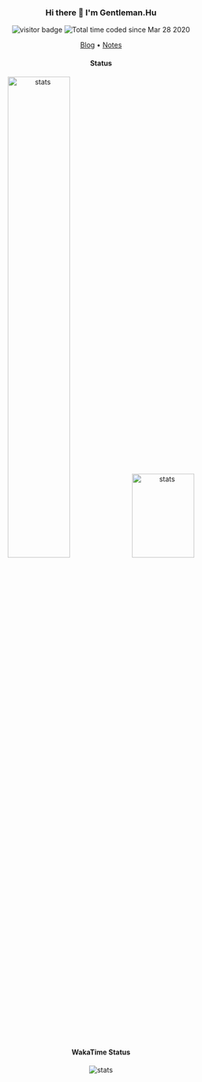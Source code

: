 <h3 align="center">Hi there 👋 I'm Gentleman.Hu</h3>
<p align="center"><img src="https://visitor-badge.laobi.icu/badge?page_id=gentlemanhu.gentlemanhu" alt="visitor badge"/>
<img src="https://wakatime.com/badge/user/f0b69bd4-3296-47c9-98bb-5d6323c2d8b9.svg" alt="Total time coded since Mar 28 2020" /></p>

<p align="center">
  <a target="_blank" href="https://crushing.xyz/">Blog</a> •
  <a target="_blank" href="https://docs.crushing.xyz/">Notes</a>
</p>

<!-- <p align="center" href="https://github.com/gentlemanhu"><img src="https://github-widgetbox.vercel.app/api/profile?username=gentlemanhu&data=followers,repositories,stars,commits"/></p> -->

<h4 align="center">Status</h4>
<p align="center" href="https://github.com/gentlemanhu"><img src="https://readme-status.crushing.xyz/api?username=gentlemanhu&exclude_repo=gentlemanhu,gentlemanhu.github.io&hide_title=true&count_private=true&bg_color=45,114357,91EAE4&title_color=c0c0aa&text_color=fffefe&icon_color=fffefe&show_icons=true" style="width: 50%" alt="stats" /><img src="https://readme-status.crushing.xyz/api/top-langs/?username=gentlemanhu&hide=html,css&langs_count=8&layout=compact&&bg_color=45,70e1f5,ffd194" style="width: 50%;height: 170px" alt="stats" /></p>

<h4 align="center">WakaTime Status</h4>
<p align="center" href="https://github.com/gentlemanhu"><img src="https://readme-status.crushing.xyz/api/wakatime?username=gentlemanhu&bg_color=45,77A1D3,79CBCA,E684AE&range=last_7_days" alt="stats" /></p>

<!-- <h4 align="center">WakaApi Status</h4>
<p align="center" href="https://github.com/gentlemanhu"><img src="https://readme-status.crushing.xyz/api/wakatime?username=nice&api_domain=waka.crushing.xyz&bg_color=2D3748&title_color=2F855A&icon_color=2F855A&text_color=ffffff&custom_title=Wakapi%20Week%20Stats&layout=compact" alt="stats"/></p>

<h4 align="center">Last 30 Days Coding Time</h4>
<p align="center"><img src="https://img.shields.io/endpoint?url=https://waka.crushing.xyz/api/compat/shields/v1/nice/interval:30_days&style=flat-square&color=blue&label=last 30d" alt="Last 30 Days Coding Time"/></p> -->
   
